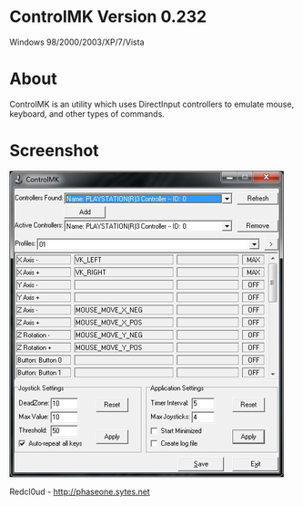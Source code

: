 ControlMK Version 0.232
==========================
Windows 98/2000/2003/XP/7/Vista


About
===================

ControlMK is an utility which uses DirectInput controllers to emulate mouse, keyboard,
and other types of commands.


Screenshot
==========

![ControlMK Screenshot](screenshot.jpg)

Redcl0ud - http://phaseone.sytes.net
